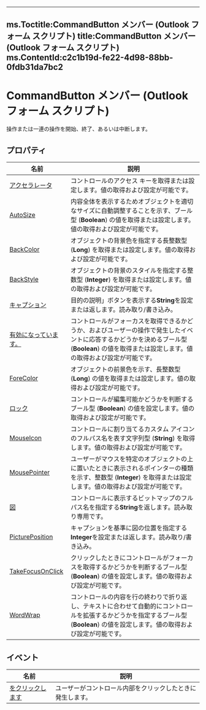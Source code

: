 

---
ms.Toctitle:CommandButton メンバー (Outlook フォーム スクリプト)
title:CommandButton メンバー (Outlook フォーム スクリプト)
ms.ContentId:c2c1b19d-fe22-4d98-88bb-0fdb31da7bc2
---
# CommandButton メンバー (Outlook フォーム スクリプト)




操作または一連の操作を開始、終了、あるいは中断します。

## プロパティ

|**名前**|**説明**|
|---|---|
|[アクセラレータ](896f426a-6bc7-c6cc-96a0-eb0106b027f1.md)|コントロールのアクセス キーを取得または設定します。値の取得および設定が可能です。|
|[AutoSize](85bc6640-679a-955a-1bc0-9bab0691fae8)|内容全体を表示するためオブジェクトを適切なサイズに自動調整することを示す、ブール型 (**Boolean**) の値を取得または設定します。値の取得および設定が可能です。|
|[BackColor](099345c2-7b84-9c27-9d21-45d489b5a6e7)|オブジェクトの背景色を指定する長整数型 (**Long**) を取得または設定します。値の取得および設定が可能です。|
|[BackStyle](a66c00e1-4407-92c5-cccf-12bd958b589d)|オブジェクトの背景のスタイルを指定する整数型 (**Integer**) を取得または設定します。値の取得および設定が可能です。|
|[キャプション](80dfbd73-6315-cb39-ad64-e87cf9083277.md)|目的の説明」ボタンを表示する**String**を設定または返します。読み取り/書き込み。|
|[有効になっています。](51520f48-79c6-2bfe-7c21-ba41baf46f22)|コントロールがフォーカスを取得できるかどうか、およびユーザーの操作で発生したイベントに応答するかどうかを決めるブール型 (**Boolean**) の値を取得または設定します。値の取得および設定が可能です。|
|[ForeColor](229e3c11-905c-37ff-1d36-a0f85eb0c691)|オブジェクトの前景色を示す、長整数型 (**Long**) の値を取得または設定します。値の取得および設定が可能です。|
|[ロック](6aefa476-162c-0191-cc29-ff65b446e400)|コントロールが編集可能かどうかを判断するブール型 (**Boolean**) の値を設定します。値の取得および設定が可能です。|
|[MouseIcon](6364a63d-64e7-a9bf-91e2-1c08531beee0)|コントロールに割り当てるカスタム アイコンのフルパス名を表す文字列型 (**String**) を取得します。値の取得および設定が可能です。|
|[MousePointer](b17ab36f-62f7-7305-cda7-79b195649fd4)|ユーザーがマウスを特定のオブジェクトの上に置いたときに表示されるポインターの種類を示す、整数型 (**Integer**) を取得または設定します。値の取得および設定が可能です。|
|[図](b92228be-dda7-fdde-2d0c-8e59f544d8db.md)|コントロールに表示するビットマップのフルパス名を指定する**String**を返します。読み取り専用です。|
|[PicturePosition](516b3641-5def-8b3e-bad3-3cde9b0a738f.md)|キャプションを基準に図の位置を指定する**Integer**を設定または返します。読み取り/書き込み。|
|[TakeFocusOnClick](b8842b50-4be8-c366-8978-8a6c97907e33)|クリックしたときにコントロールがフォーカスを取得するかどうかを判断するブール型 (**Boolean**) の値を設定します。値の取得および設定が可能です。|
|[WordWrap](ef5fbff2-6a1a-8805-fafb-789ac753e930)|コントロールの内容を行の終わりで折り返し、テキストに合わせて自動的にコントロールを拡張するかどうかを指定するブール型 (**Boolean**) の値を設定します。値の取得および設定が可能です。|




## イベント

|**名前**|**説明**|
|---|---|
|[をクリックします](747d6f8f-c4da-f670-d476-21729387c4bc.md)|ユーザーがコントロール内部をクリックしたときに発生します。|





